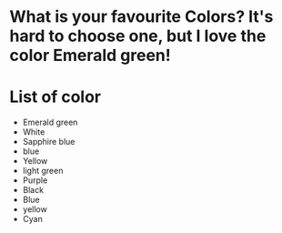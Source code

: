 # What is your favourite Colors? It's hard to choose one, but I love the color Emerald green!

# List of color
- Emerald green
- White
- Sapphire blue
- blue
- Yellow
- light green
- Purple
- Black
- Blue
- yellow
- Cyan
